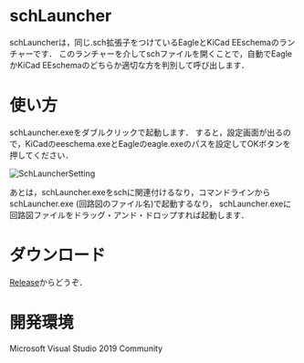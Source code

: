 # schLauncher

schLauncherは，同じ.sch拡張子をつけているEagleとKiCad EEschemaのランチャーです．
このランチャーを介してschファイルを開くことで，自動でEagleかKiCad EEschemaのどちらか適切な方を判別して呼び出します．

# 使い方

schLauncher.exeをダブルクリックで起動します．
すると，設定画面が出るので，KiCadのeeschema.exeとEagleのeagle.exeのパスを設定してOKボタンを押してください．

![SchLauncherSetting](https://user-images.githubusercontent.com/20456614/78452103-4adebb80-76c4-11ea-8f6c-f5996cca615d.png)

あとは，schLauncher.exeをschに関連付けるなり，コマンドラインからschLauncher.exe (回路図のファイル名)で起動するなり，
schLauncher.exeに回路図ファイルをドラッグ・アンド・ドロップすれば起動します．

# ダウンロード

<a href="https://github.com/thistuna/schLauncher/releases">Release</a>からどうぞ．

# 開発環境

Microsoft Visual Studio 2019 Community
